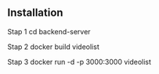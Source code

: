 ## Installation
Stap 1 cd backend-server

Stap 2 docker build videolist

Stap 3 docker run -d -p 3000:3000 videolist




